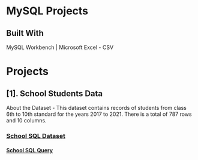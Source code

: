 # MySQL Projects

## Built With
MySQL Workbench | Microsoft Excel - CSV

# Projects

## [1]. School Students Data
About the Dataset - This dataset contains records of students from class 6th to 10th standard for the years 2017 to 2021.
There is a total of 787 rows and 10 columns.

### [School SQL Dataset](https://github.com/iamrgyan/MySQL/blob/main/school_data.sql)
#### [School SQL Query](https://github.com/iamrgyan/MySQL/blob/main/school_data_query.sql)

